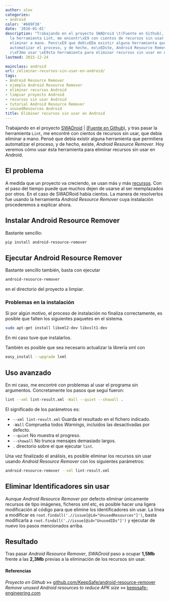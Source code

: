 ```yaml
---
author: alex
categories:
- android
color: '#689F38'
date: '2016-01-01'
description: "Trabajando en el proyecto SWADroid \t(Fuente en Github), y tras pasar
  la herramienta Lint, me encontr\xE9 con cientos de recursos sin usar, que deb\xEDa
  eliminar a mano. Pens\xE9 que deb\xEDa existir alguna herramienta que permitiera
  automatizar el proceso, y de hecho, ex\xEDste, Android Resource Remover. Hoy veremos
  c\xF3mo usar \xE9sta herramienta para eliminar recursos sin usar en Android."
lastmod: 2015-12-24

mainclass: android
url: /eliminar-recursos-sin-usar-en-android/
tags:
- Android Resource Remover
- ejemplo Android Resource Remover
- eliminar recursos Android
- limpiar proyecto Android
- recursos sin usar Android
- tutorial Android Resource Remover
- unusedResources Android
title: Eliminar recursos sin usar en Android
---
```


Trabajando en el proyecto [SWADroid][1] \| [(Fuente en Github)][2], y tras pasar la herramienta `Lint`, me encontré con cientos de recursos sin usar, que debía eliminar a mano. Pensé que debía existir alguna herramienta que permitiera automatizar el proceso, y de hecho, exíste, *Android Resource Remover*. Hoy veremos cómo usar ésta herramienta para eliminar recursos sin usar en Android.

<!--more--><!--ad-->

## El problema

A medida que un proyecto va creciendo, se usan más y más [recursos][3]. Con el paso del tiempo puede que muchos dejen de usarse al ser reemplazados por otros. En el caso de SWADRoid había cientos. La manera de resolverlos fue usando la herramienta *Android Resource Remover* cuya instalación procederemos a explicar ahora.

## Instalar Android Resource Remover

Bastante sencillo:

```bash
pip install android-resource-remover

```

## Ejecutar Android Resource Remover

Bastante sencillo también, basta con ejecutar

```bash
android-resource-remover

```

en el directorio del proyecto a limpiar.

### Problemas en la instalación

Si por algún motivo, el proceso de instalación no finaliza correctamente, es posible que falten los siguientes paquetes en el sistema.

```bash
sudo apt-get install libxml2-dev libxslt1-dev

```

En mi caso tuve que instalarlos.

También es posible que sea necesario actualizar la librería xml con

```bash
easy_install --upgrade lxml

```

## Uso avanzado

En mi caso, me encontré con problemas al usar el programa sin argumentos. Concretamente los pasos que seguí fueron:

```bash
lint --xml lint-result.xml -Wall --quiet --showall .

```

El significado de los parámetros es:

  * `--xml lint-result.xml` Guarda el resultado en el fichero indicado.
  * `-Wall` Comprueba todos *Warnings*, incluidos las desactivadas por defecto.
  * `--quiet` No muestra el progreso.
  * `--showall` No trunca mensajes demasiado largos.
  * `.` directorio sobre el que ejecutar `lint`.

Una vez finalizado el análisis, es posible eliminar los recursos sin usar usando *Android Resource Remover* con los siguientes parámetros:

```bash
android-resource-remover --xml lint-result.xml

```

## Eliminar Identificadores sin usar

Aunque *Android Resource Remover* por defecto eliminar únicamente recursos de tipo imágenes, ficheros xml etc, es posible hacer una ligera modificación al código para que elimine los identificadores sin usar. La línea a modificar es `root.findall('.//issue[@id="UnusedResources"]')`, basta modificarla a `root.findall('.//issue[@id="UnusedIDs"]')` y ejecutar de nuevo los pasos mencionados arriba.

## Resultado

Tras pasar *Android Resource Remover*, *SWADroid* paso a ocupar **1,5Mb** frente a las **2,3Mb** previas a la eliminación de los recursos sin usar.

#### Referencias

*Proyecto en Github* »» <a href="https://github.com/KeepSafe/android-resource-remover" target="_blank">github.com/KeepSafe/android-resource-remover</a>
*Remove unused Android resources to reduce APK size* »» <a href="http://keepsafe-engineering.tumblr.com/post/85828806276/remove-unused-android-resources" target="_blank">keepsafe-engineering.com</a>



 [1]: https://elbauldelprogramador.com/swadroid "Artículos en el blog de SWADroid"
 [2]: https://github.com/Amab/SWADroid/tree/develop "Proyecto en Github"
 [3]: https://elbauldelprogramador.com/programacion-android-recursos/ "PROGRAMACIÓN ANDROID: RECURSOS – INTRODUCCIÓN"
